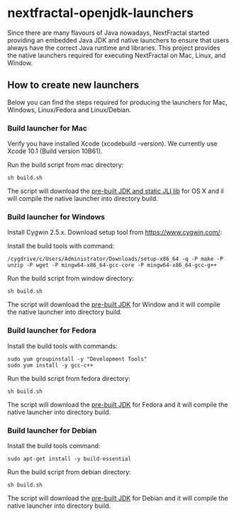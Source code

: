 # nextfractal-openjdk-launchers

Since there are many flavours of Java nowadays, NextFractal started providing an embedded Java JDK and native launchers to ensure that users always have the correct Java runtime and libraries. This project provides the native launchers required for executing NextFractal on Mac, Linux, and Window.


## How to create new launchers

Below you can find the steps required for producing the launchers for Mac, Windows, Linux/Fedora and Linux/Debian.


### Build launcher for Mac

Verify you have installed Xcode (xcodebuild -version). We currently use Xcode 10.1 (Build version 10B61).

Run the build script from mac directory:

    sh build.sh

The script will download the [pre-built JDK and static JLI lib](https://github.com/nextbreakpoint/nextfractal-openjdk-binaries/releases) for OS X and il will compile the native launcher into directory build.


### Build launcher for Windows

Install Cygwin 2.5.x. Download setup tool from https://www.cygwin.com/:

Install the build tools with command:

    /cygdrive/c/Users/Administrator/Downloads/setup-x86_64 -q -P make -P unzip -P wget -P mingw64-x86_64-gcc-core -P mingw64-x86_64-gcc-g++

Run the build script from window directory:

    sh build.sh

The script will download the [pre-built JDK](https://github.com/nextbreakpoint/nextfractal-openjdk-binaries/releases) for Window and it will compile the native launcher into directory build.


### Build launcher for Fedora

Install the build tools with commands:

    sudo yum groupinstall -y "Development Tools"
    sudo yum install -y gcc-c++

Run the build script from fedora directory:

    sh build.sh

The script will download the [pre-built JDK](https://github.com/nextbreakpoint/nextfractal-openjdk-binaries/releases) for Fedora and it will compile the native launcher into directory build.


### Build launcher for Debian

Install the build tools command:

    sudo apt-get install -y build-essential

Run the build script from debian directory:

    sh build.sh

The script will download the [pre-built JDK](https://github.com/nextbreakpoint/nextfractal-openjdk-binaries/releases) for Debian and it will compile the native launcher into directory build.
